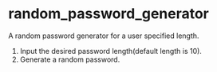 # random_password_generator
A random password generator for a user specified length.
1. Input the desired password length(default length is 10).
2. Generate a random password.
